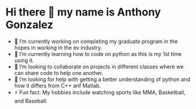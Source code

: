 # Hi there 👋 my name is Anthony Gonzalez



* 🔭 I’m currently working on completing my graduate program in the hopes in working in the ev industry.
* 🌱 I’m currently learning how to code on python as this is my 1st time using it.
* 👯 I’m looking to collaborate on projects in different classes where we can share code to help one another.
* 🤔 I’m looking for help with getting a better understanding of python and how it differs from C++ anf Matlab.
* ⚡ Fun fact: My hobbies include watching sports like MMA, Basketball, and Baseball.
